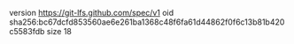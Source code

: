 version https://git-lfs.github.com/spec/v1
oid sha256:bc67dcfd853560ae6e261ba1368c48f6fa61d44862f0f6c13b81b420c5583fdb
size 18
